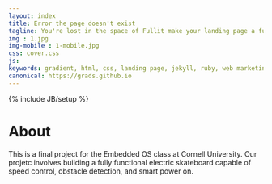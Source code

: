 ```yaml
---
layout: index
title: Error the page doesn't exist
tagline: You're lost in the space of Fullit make your landing page a fullpage sliding tool usefull for web marketing. 404 error
img : 1.jpg
img-mobile : 1-mobile.jpg
css: cover.css
js: 
keywords: gradient, html, css, landing page, jekyll, ruby, web marketing, advertising
canonical: https://grads.github.io
---
```

{% include JB/setup %}

# About

This is a final project for the Embedded OS class at Cornell University. Our projetc involves building a fully functional electric skateboard capable of speed control, obstacle detection, and smart power on.